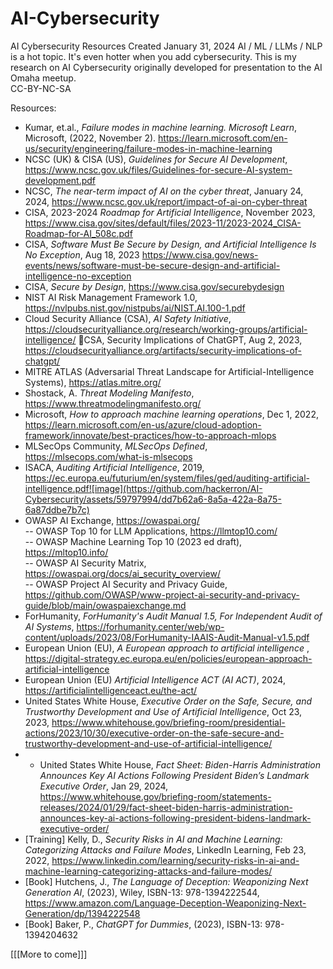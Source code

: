 # AI-Cybersecurity
AI Cybersecurity Resources
Created January 31, 2024
AI / ML / LLMs / NLP is a hot topic. It's even hotter when you add cybersecurity. 
This is my research on AI Cybersecurity originally developed for presentation to the AI Omaha meetup. <br />
CC-BY-NC-SA

Resources:
- Kumar, et.al., <i>Failure modes in machine learning. Microsoft Learn</i>, Microsoft, (2022, November 2). https://learn.microsoft.com/en-us/security/engineering/failure-modes-in-machine-learning 
- NCSC (UK) & CISA (US), <i>Guidelines for Secure AI Development</i>, https://www.ncsc.gov.uk/files/Guidelines-for-secure-AI-system-development.pdf
- NCSC, <i>The near-term impact of AI on the cyber threat</i>, January 24, 2024, https://www.ncsc.gov.uk/report/impact-of-ai-on-cyber-threat 
- CISA, 2023-2024 <i>Roadmap for Artificial Intelligence</i>, November 2023, https://www.cisa.gov/sites/default/files/2023-11/2023-2024_CISA-Roadmap-for-AI_508c.pdf
- CISA, <i>Software Must Be Secure by Design, and Artificial Intelligence Is No Exception</i>, Aug 18, 2023 https://www.cisa.gov/news-events/news/software-must-be-secure-design-and-artificial-intelligence-no-exception
- CISA, <i>Secure by Design</i>, https://www.cisa.gov/securebydesign
- NIST AI Risk Management Framework 1.0, https://nvlpubs.nist.gov/nistpubs/ai/NIST.AI.100-1.pdf 
- Cloud Security Alliance (CSA), <i>AI Safety Initiative</i>, https://cloudsecurityalliance.org/research/working-groups/artificial-intelligence/ CSA, Security Implications of ChatGPT, Aug 2, 2023, https://cloudsecurityalliance.org/artifacts/security-implications-of-chatgpt/ 
- MITRE ATLAS (Adversarial Threat Landscape for Artificial-Intelligence Systems), https://atlas.mitre.org/
- Shostack, A. <i>Threat Modeling Manifesto</i>, https://www.threatmodelingmanifesto.org/
- Microsoft, <i>How to approach machine learning operations</i>, Dec 1, 2022, https://learn.microsoft.com/en-us/azure/cloud-adoption-framework/innovate/best-practices/how-to-approach-mlops
- MLSecOps Community, <i>MLSecOps Defined</i>, https://mlsecops.com/what-is-mlsecops
- ISACA, <i>Auditing Artificial Intelligence</i>, 2019, https://ec.europa.eu/futurium/en/system/files/ged/auditing-artificial-intelligence.pdf![image](https://github.com/hackerron/AI-Cybersecurity/assets/59797994/dd7b62a6-8a5a-422a-8a75-6a87ddbe7b7c)
- OWASP AI Exchange, https://owaspai.org/ <br />
  -- OWASP Top 10  for LLM Applications, https://llmtop10.com/ <br />
  -- OWASP Machine Learning Top 10 (2023 ed draft), https://mltop10.info/ <br />
  -- OWASP AI Security Matrix, https://owaspai.org/docs/ai_security_overview/ <br />
  -- OWASP Project AI Security and Privacy Guide, https://github.com/OWASP/www-project-ai-security-and-privacy-guide/blob/main/owaspaiexchange.md <br />
- ForHumanity, <i>ForHumanity's Audit Manual 1.5, For Independent Audit of AI Systems</i>, https://forhumanity.center/web/wp-content/uploads/2023/08/ForHumanity-IAAIS-Audit-Manual-v1.5.pdf
- European Union (EU), <i>A European approach to artificial intelligence </i>, https://digital-strategy.ec.europa.eu/en/policies/european-approach-artificial-intelligence
- European Union (EU) <i>Artificial Intelligence ACT (AI ACT)</i>, 2024, https://artificialintelligenceact.eu/the-act/
- United States White House, <i>Executive Order on the Safe, Secure, and Trustworthy Development and Use of Artificial Intelligence</i>, Oct 23, 2023, https://www.whitehouse.gov/briefing-room/presidential-actions/2023/10/30/executive-order-on-the-safe-secure-and-trustworthy-development-and-use-of-artificial-intelligence/
- - United States White House, <i>Fact Sheet: Biden-⁠Harris Administration Announces Key AI Actions Following President Biden’s Landmark Executive Order</i>, Jan 29, 2024, https://www.whitehouse.gov/briefing-room/statements-releases/2024/01/29/fact-sheet-biden-harris-administration-announces-key-ai-actions-following-president-bidens-landmark-executive-order/
- [Training] Kelly, D., <i>Security Risks in AI and Machine Learning: Categorizing Attacks and Failure Modes</i>, LinkedIn Learning, Feb 23, 2022, https://www.linkedin.com/learning/security-risks-in-ai-and-machine-learning-categorizing-attacks-and-failure-modes/
- [Book] Hutchens, J., <i>The Language of Deception: Weaponizing Next Generation AI</i>, (2023), Wiley, ISBN-13: 978-1394222544, https://www.amazon.com/Language-Deception-Weaponizing-Next-Generation/dp/1394222548 
- [Book] Baker, P., <i>ChatGPT for Dummies</i>, (2023), ISBN-13: 978-1394204632


[[[More to come]]]
